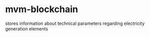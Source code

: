 # mvm-blockchain

stores information about technical parameters regarding electricity generation elements
